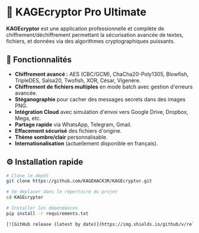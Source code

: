 # 🔐 KAGEcryptor Pro Ultimate

**KAGEcryptor** est une application professionnelle et complète de chiffrement/déchiffrement permettant la sécurisation avancée de textes, fichiers, et données via des algorithmes cryptographiques puissants.

## 🚀 Fonctionnalités

- **Chiffrement avancé :** AES (CBC/GCM), ChaCha20-Poly1305, Blowfish, TripleDES, Salsa20, Twofish, XOR, César, Vigenère.
- **Chiffrement de fichiers multiples** en mode batch avec gestion d'erreurs avancée.
- **Stéganographie** pour cacher des messages secrets dans des images PNG.
- **Intégration Cloud** avec simulation d'envoi vers Google Drive, Dropbox, Mega, etc.
- **Partage rapide** via WhatsApp, Telegram, Gmail.
- **Effacement sécurisé** des fichiers d'origine.
- **Thème sombre/clair** personnalisable.
- **Internationalisation** (actuellement disponible en français).

## ⚙️ Installation rapide

```bash
# Clone le dépôt
git clone https://github.com/KAGEHACK3R/KAGEcryptor.git

# Se déplacer dans le répertoire du projet
cd KAGEcryptor

# Installer les dépendances
pip install -r requirements.txt

[![GitHub release (latest by date)](https://img.shields.io/github/v/release/KAGEHACK3R/KAGEcryptor-?color=%23f34f7e)](https://github.com/KAGEHACK3R/KAGEcryptor-/releases/latest)
